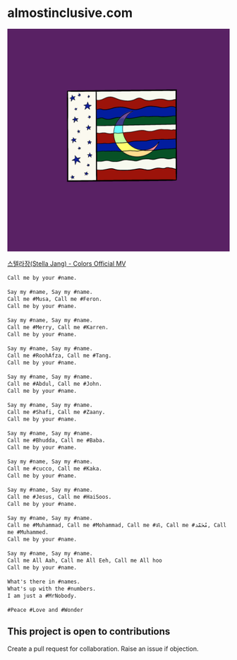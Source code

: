 # almostinclusive.com

![flag](flag.png "Flag")

[스텔라장(Stella Jang) - Colors Official MV](https://www.youtube.com/watch?v=CRHPclhtlN0)

```
Call me by your #name.

Say my #name, Say my #name.
Call me #Musa, Call me #Feron.
Call me by your #name.

Say my #name, Say my #name.
Call me #Merry, Call me #Karren.
Call me by your #name.

Say my #name, Say my #name.
Call me #RoohAfza, Call me #Tang.
Call me by your #name.

Say my #name, Say my #name.
Call me #Abdul, Call me #John.
Call me by your #name.

Say my #name, Say my #name.
Call me #Shafi, Call me #Zaany.
Call me by your #name.

Say my #name, Say my #name.
Call me #Bhudda, Call me #Baba.
Call me by your #name.

Say my #name, Say my #name.
Call me #cucco, Call me #Kaka.
Call me by your #name.

Say my #name, Say my #name.
Call me #Jesus, Call me #HaiSoos.
Call me by your #name.

Say my #name, Say my #name.
Call me #Muhammad, Call me #Mohammad, Call me #ॐ, Call me #مُحَمَّد, Call me #Muhammed.
Call me by your #name.

Say my #name, Say my #name.
Call me All Aah, Call me All Eeh, Call me All hoo
Call me by your #name.

What's there in #names.
What's up with the #numbers.
I am just a #MrNobody.

#Peace #Love and #Wonder
```

## This project is open to contributions

Create a pull request for collaboration.
Raise an issue if objection.